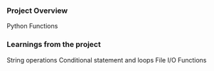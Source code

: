 ### Project Overview

 Python Functions 


### Learnings from the project

 String operations
Conditional statement and loops
File I/O
Functions


